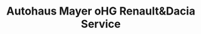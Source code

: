 ---
title: "Autohaus Mayer oHG Renault&Dacia Service"
url: /beilstein/autohaus-mayer-ohg-renaultunddacia-service/
shop: Autohaus
---